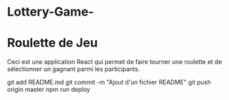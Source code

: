 # Lottery-Game-

# Roulette de Jeu

Ceci est une application React qui permet de faire tourner une roulette et de sélectionner un gagnant parmi les participants.

git add README.md
git commit -m "Ajout d'un fichier README"
git push origin master
npm run deploy

